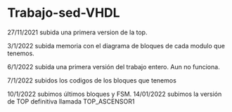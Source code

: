 # Trabajo-sed-VHDL

27/11/2021 subida una primera version de la top.

3/1/2022 subida memoria con el diagrama de bloques de cada modulo que tenemos.

6/1/2022 subida una primera versión del trabajo entero. Aun no funciona.

7/1/2022 subidos los codigos de los bloques que tenemos

10/1/2022 subimos últimos bloques y FSM.
14/01/2022 subimos la versión de TOP definitiva llamada TOP_ASCENSOR1
